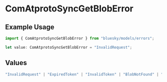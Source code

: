 # ComAtprotoSyncGetBlobError

## Example Usage

```typescript
import { ComAtprotoSyncGetBlobError } from "bluesky/models/errors";

let value: ComAtprotoSyncGetBlobError = "InvalidRequest";
```

## Values

```typescript
"InvalidRequest" | "ExpiredToken" | "InvalidToken" | "BlobNotFound" | "RepoNotFound" | "RepoTakendown" | "RepoSuspended" | "RepoDeactivated"
```